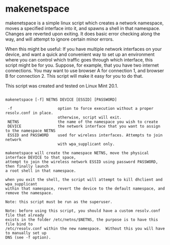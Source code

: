 # makenetspace
makenetspace is a simple linux script which creates a network namespace, moves a specified interface into it, and spawns a shell in that namespace.  Changes are reverted upon exiting.  It does basic error checking along the way, and will attempt to ignore certain minor errors.

When this might be useful: If you have multiple network interfaces on your device, and want a quick and convenient way to set up an environment where you can control which traffic goes through which interface, this script might be for you.  Suppose, for example, that you have two internet connections.  You may want to use browser A for connection 1, and browser B for connection 2.  This script will make it easy for you to do that.

This script was created and tested on Linux Mint 20.1.

```usage:
 
makenetspace [-f] NETNS DEVICE [ESSID] [PASSWORD]

 -f                    option to force execution without a proper resolv.conf in place.
                       otherwise, script will exit.
 NETNS                 the name of the namespace you wish to create
 DEVICE                the network interface that you want to assign to the namespace NETNS
 ESSID and PASSWORD    used for wireless interfaces. Attempts to join network
                       with wpa_supplicant only.

makenetspace will create the namespace NETNS, move the physical interface DEVICE to that space,
attempt to join the wireless network ESSID using password PASSWORD, then finally launch
a root shell in that namespace.

when you exit the shell, the script will attempt to kill dhclient and wpa_supplicant
within that namespace, revert the device to the default namespace, and remove the namespace.

Note: this script must be run as the superuser.

Note: before using this script, you should have a custom resolv.conf file that already
exists in the folder /etc/netns/$NETNS, the purpose is to have this file bind to
/etc/resolv.conf within the new namespace.  Without this you will have to manually set up
DNS (see -f option).
```
